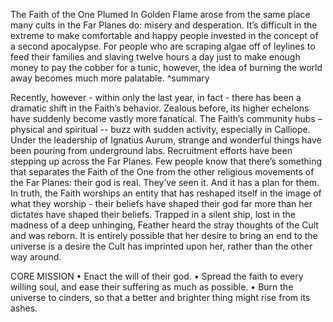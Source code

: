 The Faith of the One Plumed In Golden Flame arose from the same place many cults in the Far Planes do: misery and desperation. It’s difficult in the extreme to make comfortable and happy people invested in the concept of a second apocalypse. For people who are scraping algae off of leylines to feed their families and slaving twelve hours a day just to make enough money to pay the cobber for a tunic, however, the idea of burning the world away becomes much more palatable. ^summary

Recently, however - within only the last year, in fact - there has been a dramatic shift in the Faith’s behavior. Zealous before, its higher echelons have suddenly become vastly more fanatical. The Faith’s community hubs – physical and spiritual -- buzz with sudden activity, especially in Calliope. Under the leadership of Ignatius Aurum, strange and wonderful things have been pouring from underground labs. Recruitment efforts have been stepping up across the Far Planes. Few people know that there’s something that separates the Faith of the One from the other religious movements of the Far Planes: their god is real. They’ve seen it. And it has a plan for them. In truth, the Faith worships an entity that has reshaped itself in the image of what they worship - their beliefs have shaped their god far more than her dictates have shaped their beliefs. Trapped in a silent ship, lost in the madness of a deep unhinging, Feather heard the stray thoughts of the Cult and was reborn. It is entirely possible that her desire to bring an end to the universe is a desire the Cult has imprinted upon her, rather than the other way around. 

CORE MISSION 
• Enact the will of their god. 
• Spread the faith to every willing soul, and ease their suffering as much as possible. 
• Burn the universe to cinders, so that a better and brighter thing might rise from its ashes.